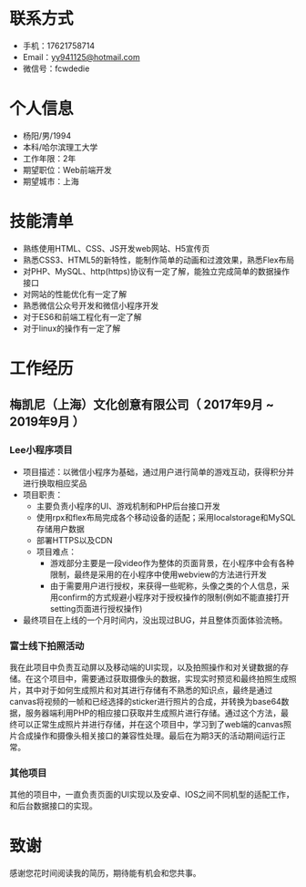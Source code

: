 # 联系方式
- 手机：17621758714
- Email：yy941125@hotmail.com
- 微信号：fcwdedie
# 个人信息
 - 杨阳/男/1994 
 - 本科/哈尔滨理工大学
 - 工作年限：2年
 - 期望职位：Web前端开发
 - 期望城市：上海
# 技能清单
- 熟练使用HTML、CSS、JS开发web网站、H5宣传页
- 熟悉CSS3、HTML5的新特性，能制作简单的动画和过渡效果，熟悉Flex布局
- 对PHP、MySQL、http(https)协议有一定了解，能独立完成简单的数据操作接口
- 对网站的性能优化有一定了解
- 熟悉微信公众号开发和微信小程序开发
- 对于ES6和前端工程化有一定了解
- 对于linux的操作有一定了解
# 工作经历
## 梅凯尼（上海）文化创意有限公司（ 2017年9月 ~ 2019年9月 ）
### Lee小程序项目
- 项目描述：以微信小程序为基础，通过用户进行简单的游戏互动，获得积分并进行换取相应奖品
- 项目职责：
    - 主要负责小程序的UI、游戏机制和PHP后台接口开发
    - 使用rpx和flex布局完成各个移动设备的适配；采用localstorage和MySQL存储用户数据
    - 部署HTTPS以及CDN
  - 项目难点：
     - 游戏部分主要是一段video作为整体的页面背景，在小程序中会有各种限制，最终是采用的在小程序中使用webview的方法进行开发
     - 由于需要用户进行授权，来获得一些昵称，头像之类的个人信息，采用confirm的方式规避小程序对于授权操作的限制(例如不能直接打开setting页面进行授权操作) 
- 最终项目在上线的一个月时间内，没出现过BUG，并且整体页面体验流畅。
### 富士线下拍照活动
我在此项目中负责互动屏以及移动端的UI实现，以及拍照操作和对关键数据的存储。在这个项目中，需要通过获取摄像头的数据，实现实时预览和最终拍照生成照片，其中对于如何生成照片和对其进行存储有不熟悉的知识点，最终是通过canvas将视频的一帧和已经选择的sticker进行照片的合成，并转换为base64数据，服务器端利用PHP的相应接口获取并生成照片进行存储。通过这个方法，最终可以正常生成照片并进行存储，并在这个项目中，学习到了web端的canvas照片合成操作和摄像头相关接口的兼容性处理。最后在为期3天的活动期间运行正常。
### 其他项目
其他的项目中，一直负责页面的UI实现以及安卓、IOS之间不同机型的适配工作，和后台数据接口的实现。
# 致谢
感谢您花时间阅读我的简历，期待能有机会和您共事。